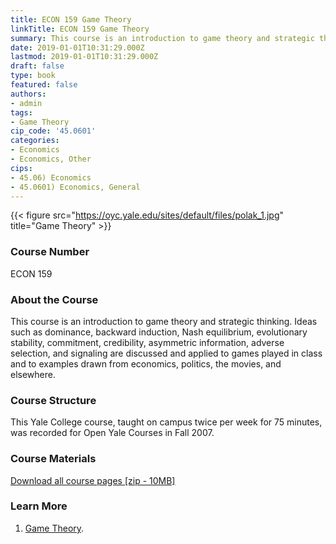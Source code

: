 ```yaml
---
title: ECON 159 Game Theory
linkTitle: ECON 159 Game Theory
summary: This course is an introduction to game theory and strategic thinking.
date: 2019-01-01T10:31:29.000Z
lastmod: 2019-01-01T10:31:29.000Z
draft: false
type: book
featured: false
authors:
- admin
tags:
- Game Theory
cip_code: '45.0601'
categories:
- Economics
- Economics, Other
cips:
- 45.06) Economics
- 45.0601) Economics, General
---
```


{{< figure src="https://oyc.yale.edu/sites/default/files/polak_1.jpg" title="Game Theory" >}}

### Course Number

ECON 159

### About the Course
This course is an introduction to game theory and strategic thinking. Ideas such as dominance, backward induction, Nash equilibrium, evolutionary stability, commitment, credibility, asymmetric information, adverse selection, and signaling are discussed and applied to games played in class and to examples drawn from economics, politics, the movies, and elsewhere.
 
### Course Structure
This Yale College course, taught on campus twice per week for 75 minutes, was recorded for Open Yale Courses in Fall 2007.

### Course Materials

[Download all course pages [zip - 10MB]](http://openmedia.yale.edu/cgi-bin/open_yale/media_downloader.cgi?file=/courses/fall07/econ159/download/econ159.zip)

### Learn More

1. [Game Theory](https://oyc.yale.edu/economics/econ-159).